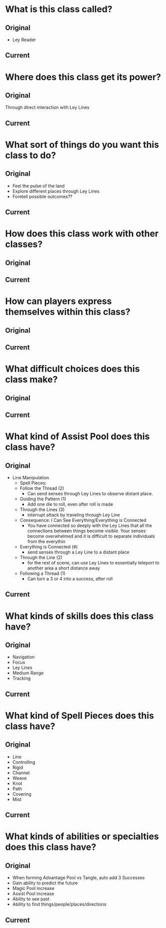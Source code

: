 # What is this class called?
## Original
- Ley Reader

## Current


# Where does this class get its power?
## Original
Through direct interaction with Ley Lines

## Current


# What sort of things do you want this class to do?
## Original
- Feel the pulse of the land
- Explore different places through Ley Lines
- Foretell possible outcomes??

## Current


# How does this class work with other classes?
## Original


## Current


# How can players express themselves within this class?
## Original


## Current


# What difficult choices does this class make?
## Original


## Current


# What kind of Assist Pool does this class have?
## Original
- Line Manipulation
	- Spell Pieces: 
	- Follow the Thread (2)
		- Can send senses through Ley Lines to observe distant place.
	- Guiding the Pattern (1)
		- Add one die to roll, even after roll is made
	- Through the Lines (3)
		- interrupt attack by traveling through Ley Line
	- Consequence: I Can See Everything/Everything is Connected
		- You have connected so deeply with the Ley Lines that all the connections between things become visible. Your senses become overwhelmed and it is difficult to separate individuals from the everythin
	- Everything is Connected (#)
		- send senses through a Ley Line to a distant place
	- Through the Line (2) 
		- for the rest of scene, can use Ley Lines to essentially teleport to another area a short distance away
	- Following a Thread (1)
		- Can turn a 3 or 4 into a success, after roll

## Current


# What kinds of skills does this class have?
## Original
- Navigation
- Focus
- Ley Lines
- Medium Range
- Tracking

## Current


# What kind of Spell Pieces does this class have?
## Original
- Line
- Controlling
- Rigid
- Channel
- Weave
- Knot
- Path
- Covering
- Mist

## Current


# What kinds of abilities or specialties does this class have?
## Original
- When forming Advantage Pool vs Tangle, auto add 3 Successes
- Gain ability to predict the future
- Magic Pool increase
- Assist Pool increase
- Ability to see past
- Ability to find things/people/places/directions

## Current



